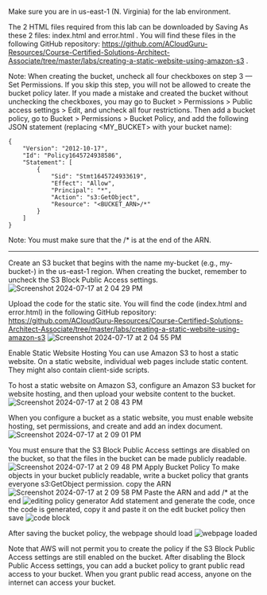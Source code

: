 Make sure you are in us-east-1 (N. Virginia) for the lab environment.

The 2 HTML files required from this lab can be downloaded by Saving As these 2 files: index.html and error.html . You will find these files in the following GitHub repository: https://github.com/ACloudGuru-Resources/Course-Certified-Solutions-Architect-Associate/tree/master/labs/creating-a-static-website-using-amazon-s3 .

Note: When creating the bucket, uncheck all four checkboxes on step 3 — Set Permissions. If you skip this step, you will not be allowed to create the bucket policy later. If you made a mistake and created the bucket without unchecking the checkboxes, you may go to Bucket > Permissions > Public access settings > Edit, and uncheck all four restrictions. Then add a bucket policy, go to Bucket > Permissions > Bucket Policy, and add the following JSON statement (replacing <MY_BUCKET> with your bucket name):

```
{
    "Version": "2012-10-17",
    "Id": "Policy1645724938586",
    "Statement": [
        {
            "Sid": "Stmt1645724933619",
            "Effect": "Allow",
            "Principal": "*",
            "Action": "s3:GetObject",
            "Resource": "<BUCKET_ARN>/*"
        }
    ]
}
```

Note: You must make sure that the /* is at the end of the ARN.

------------------------------------------------------------

Create an S3 bucket that begins with the name my-bucket (e.g., my-bucket-<ACCOUNT ID>) in the us-east-1 region. When creating the bucket, remember to uncheck the S3 Block Public Access settings. 
![Screenshot 2024-07-17 at 2 04 29 PM](https://github.com/user-attachments/assets/35b98c2a-a0bb-40b9-bbe8-1767b7fed845)

Upload the code for the static site. You will find the code (index.html and error.html) in the following GitHub repository: https://github.com/ACloudGuru-Resources/Course-Certified-Solutions-Architect-Associate/tree/master/labs/creating-a-static-website-using-amazon-s3
![Screenshot 2024-07-17 at 2 04 55 PM](https://github.com/user-attachments/assets/12a7dc6c-abf9-4f1a-ae52-b8ea7c079613)


Enable Static Website Hosting
You can use Amazon S3 to host a static website. On a static website, individual web pages include static content. They might also contain client-side scripts.

To host a static website on Amazon S3, configure an Amazon S3 bucket for website hosting, and then upload your website content to the bucket.
![Screenshot 2024-07-17 at 2 08 43 PM](https://github.com/user-attachments/assets/4d2caa52-e492-41aa-be55-ae70770f1d34)

When you configure a bucket as a static website, you must enable website hosting, set permissions, and create and add an index document.
![Screenshot 2024-07-17 at 2 09 01 PM](https://github.com/user-attachments/assets/d6f215ed-506c-4639-abb6-f2a1adf20aef)

You must ensure that the S3 Block Public Access settings are disabled on the bucket, so that the files in the bucket can be made publicly readable.
![Screenshot 2024-07-17 at 2 09 48 PM](https://github.com/user-attachments/assets/f9925e44-b84e-49f7-ac34-f02a28119990)
Apply Bucket Policy
To make objects in your bucket publicly readable, write a bucket policy that grants everyone s3:GetObject permission.
copy the ARN
![Screenshot 2024-07-17 at 2 09 58 PM](https://github.com/user-attachments/assets/db142468-49c8-4977-b6bb-b112b50906e2)
Paste the ARN and add /* at the end
![editing policy generator](https://github.com/user-attachments/assets/53fb62ca-a937-4947-9ea5-34283a77254f)
Add statement and generate the code, once the code is generated, copy it and paste it on the edit bucket policy then save
![code block](https://github.com/user-attachments/assets/e4230bfb-9ece-4b69-b616-6bf527cd4a0e)

After saving the bucket policy, the webpage should load
![webpage loaded](https://github.com/user-attachments/assets/e6457e49-0120-4f1e-9b31-86d28f4992ad)


Note that AWS will not permit you to create the policy if the S3 Block Public Access settings are still enabled on the bucket.
After disabling the Block Public Access settings, you can add a bucket policy to grant public read access to your bucket. When you grant public read access, anyone on the internet can access your bucket.

